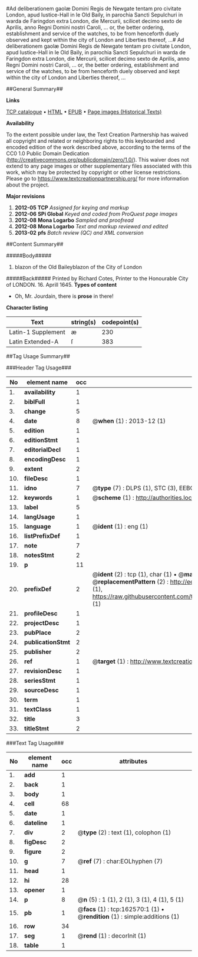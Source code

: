 #Ad deliberationem gaolæ Domini Regis de Newgate tentam pro civitate London, apud Iustice-Hall in le Old Baily, in parochia Sancti Sepulchuri in warda de  Faringdon extra London, die Mercurii, scilicet decimo sexto de Aprilis, anno Regni Domini nostri Caroli, ... or, the better ordering, establishment and service of the watches, to be from henceforth duely observed and kept within the city of London and Liberties thereof, ...#
Ad deliberationem gaolæ Domini Regis de Newgate tentam pro civitate London, apud Iustice-Hall in le Old Baily, in parochia Sancti Sepulchuri in warda de  Faringdon extra London, die Mercurii, scilicet decimo sexto de Aprilis, anno Regni Domini nostri Caroli, ... or, the better ordering, establishment and service of the watches, to be from henceforth duely observed and kept within the city of London and Liberties thereof, ...

##General Summary##

**Links**

[TCP catalogue](http://www.ota.ox.ac.uk/tcp/)  • 
[HTML](http://tei.it.ox.ac.uk/tcp/Texts-HTML/free/A75/A75857.html)  • 
[EPUB](http://tei.it.ox.ac.uk/tcp/Texts-EPUB/free/A75/A75857.epub) • 
[Page images (Historical Texts)](https://historicaltexts.jisc.ac.uk/eebo-99869185e)

**Availability**

To the extent possible under law, the Text Creation Partnership has waived all copyright and related or neighboring rights to this keyboarded and encoded edition of the work described above, according to the terms of the CC0 1.0 Public Domain Dedication (http://creativecommons.org/publicdomain/zero/1.0/). This waiver does not extend to any page images or other supplementary files associated with this work, which may be protected by copyright or other license restrictions. Please go to https://www.textcreationpartnership.org/ for more information about the project.

**Major revisions**

1. __2012-05__ __TCP__ *Assigned for keying and markup*
1. __2012-06__ __SPi Global__ *Keyed and coded from ProQuest page images*
1. __2012-08__ __Mona Logarbo__ *Sampled and proofread*
1. __2012-08__ __Mona Logarbo__ *Text and markup reviewed and edited*
1. __2013-02__ __pfs__ *Batch review (QC) and XML conversion*

##Content Summary##

#####Body#####

1. blazon of the Old Baileyblazon of the City of London

#####Back#####
Printed by Richard Cotes, Printer to the Honourable City of LONDON. 16. Aprill 1645.
**Types of content**

  * Oh, Mr. Jourdain, there is **prose** in there!

**Character listing**


|Text|string(s)|codepoint(s)|
|---|---|---|
|Latin-1 Supplement|æ|230|
|Latin Extended-A|ſ|383|

##Tag Usage Summary##

###Header Tag Usage###

|No|element name|occ|attributes|
|---|---|---|---|
|1.|__availability__|1||
|2.|__biblFull__|1||
|3.|__change__|5||
|4.|__date__|8| @__when__ (1) : 2013-12 (1)|
|5.|__edition__|1||
|6.|__editionStmt__|1||
|7.|__editorialDecl__|1||
|8.|__encodingDesc__|1||
|9.|__extent__|2||
|10.|__fileDesc__|1||
|11.|__idno__|7| @__type__ (7) : DLPS (1), STC (3), EEBO-CITATION (1), PROQUEST (1), VID (1)|
|12.|__keywords__|1| @__scheme__ (1) : http://authorities.loc.gov/ (1)|
|13.|__label__|5||
|14.|__langUsage__|1||
|15.|__language__|1| @__ident__ (1) : eng (1)|
|16.|__listPrefixDef__|1||
|17.|__note__|7||
|18.|__notesStmt__|2||
|19.|__p__|11||
|20.|__prefixDef__|2| @__ident__ (2) : tcp (1), char (1)  •  @__matchPattern__ (2) : ([0-9\-]+):([0-9IVX]+) (1), (.+) (1)  •  @__replacementPattern__ (2) : http://eebo.chadwyck.com/downloadtiff?vid=$1&page=$2 (1), https://raw.githubusercontent.com/textcreationpartnership/Texts/master/tcpchars.xml#$1 (1)|
|21.|__profileDesc__|1||
|22.|__projectDesc__|1||
|23.|__pubPlace__|2||
|24.|__publicationStmt__|2||
|25.|__publisher__|2||
|26.|__ref__|1| @__target__ (1) : http://www.textcreationpartnership.org/docs/. (1)|
|27.|__revisionDesc__|1||
|28.|__seriesStmt__|1||
|29.|__sourceDesc__|1||
|30.|__term__|1||
|31.|__textClass__|1||
|32.|__title__|3||
|33.|__titleStmt__|2||


###Text Tag Usage###

|No|element name|occ|attributes|
|---|---|---|---|
|1.|__add__|1||
|2.|__back__|1||
|3.|__body__|1||
|4.|__cell__|68||
|5.|__date__|1||
|6.|__dateline__|1||
|7.|__div__|2| @__type__ (2) : text (1), colophon (1)|
|8.|__figDesc__|2||
|9.|__figure__|2||
|10.|__g__|7| @__ref__ (7) : char:EOLhyphen (7)|
|11.|__head__|1||
|12.|__hi__|28||
|13.|__opener__|1||
|14.|__p__|8| @__n__ (5) : 1 (1), 2 (1), 3 (1), 4 (1), 5 (1)|
|15.|__pb__|1| @__facs__ (1) : tcp:162570:1 (1)  •  @__rendition__ (1) : simple:additions (1)|
|16.|__row__|34||
|17.|__seg__|1| @__rend__ (1) : decorInit (1)|
|18.|__table__|1||

